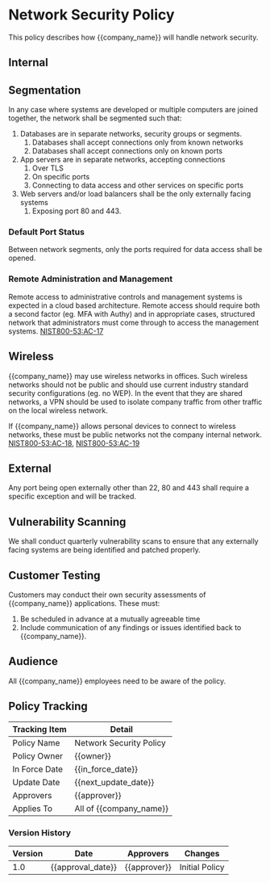 # Network Security Policy

This policy describes how {{company_name}} will handle network security.

## Internal

## Segmentation

In any case where systems are developed or multiple computers are joined together, the network shall be segmented such that:

1. Databases are in separate networks, security groups or segments.
    1. Databases shall accept connections only from known networks
    1. Databases shall accept connections only on known ports
1. App servers are in separate networks, accepting connections
    1. Over TLS
    1. On specific ports
    1. Connecting to data access and other services on specific ports
1. Web servers and/or load balancers shall be the only externally facing systems
    1. Exposing port 80 and 443.

### Default Port Status

Between network segments, only the ports required for data access shall be opened.

### Remote Administration and Management

Remote access to administrative controls and management systems is expected in a cloud based architecture.  Remote access should require both a second factor (eg. MFA with Authy) and in appropriate cases, structured network that administrators must come through to access the management systems.  [NIST800-53:AC-17](https://nvd.nist.gov/800-53/Rev4/control/AC-17)

## Wireless

{{company_name}} may use wireless networks in offices.  Such wireless networks should not be public and should use current industry standard security configurations (eg. no WEP).  In the event that they are shared networks, a VPN should be used to isolate company traffic from other traffic on the local wireless network.  

If {{company_name}} allows personal devices to connect to wireless networks, these must be public networks not the company internal network.
[NIST800-53:AC-18](https://nvd.nist.gov/800-53/Rev4/control/AC-18),
[NIST800-53:AC-19](https://nvd.nist.gov/800-53/Rev4/control/AC-19)

## External

Any port being open externally other than 22, 80 and 443 shall require a specific exception and will be tracked.

## Vulnerability Scanning

We shall conduct quarterly vulnerability scans to ensure that any externally facing systems are being identified and patched properly.

## Customer Testing

Customers may conduct their own security assessments of {{company_name}} applications. These must:

1. Be scheduled in advance at a mutually agreeable time
1. Include communication of any findings or issues identified back to {{company_name}}.

## Audience

All {{company_name}} employees need to be aware of the policy.

## Policy Tracking

| Tracking Item   | Detail |
|-----------------|--------|
| Policy Name     | Network Security Policy |
| Policy Owner    | {{owner}}  |
| In Force Date   | {{in_force_date}} |
| Update Date     | {{next_update_date}} |
| Approvers       | {{approver}} |
| Applies To      | All of {{company_name}} |

### Version History

| Version | Date | Approvers | Changes |
|--|--|--|--|
| 1.0 | {{approval_date}} | {{approver}} | Initial Policy |